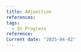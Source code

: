 ```yaml
---
title: Adjunction
references: 
tags:
  - In_Progress
reference: 
Current date: "2025-04-02"
---
```

